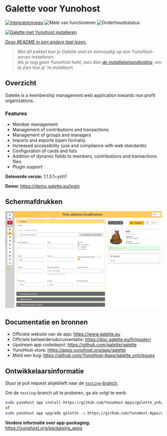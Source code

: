 <!--
NB: Deze README is automatisch gegenereerd door <https://github.com/YunoHost/apps/tree/master/tools/readme_generator>
Hij mag NIET handmatig aangepast worden.
-->

# Galette voor Yunohost

[![Integratieniveau](https://apps.yunohost.org/badge/integration/galette)](https://ci-apps.yunohost.org/ci/apps/galette/)
![Mate van functioneren](https://apps.yunohost.org/badge/state/galette)
![Onderhoudsstatus](https://apps.yunohost.org/badge/maintained/galette)

[![Galette met Yunohost installeren](https://install-app.yunohost.org/install-with-yunohost.svg)](https://install-app.yunohost.org/?app=galette)

*[Deze README in een andere taal lezen.](./ALL_README.md)*

> *Met dit pakket kun je Galette snel en eenvoudig op een YunoHost-server installeren.*  
> *Als je nog geen YunoHost hebt, lees dan [de installatiehandleiding](https://yunohost.org/install), om te zien hoe je 'm installeert.*

## Overzicht

Galette is a membership management web application towards non profit organizations.

### Features

- Member management
- Management of contributions and transactions
- Management of groups and managers
- Imports and exports (open formats)
- Increased accessibility (use and compliance with web standards)
- Configuration of cards and lists
- Addition of dynamic fields to members, contributions and transactions files
- Plugin support


**Geleverde versie:** 1.1.5.1~ynh1

**Demo:** <https://demo.galette.eu/login>

## Schermafdrukken

![Schermafdrukken van Galette](./doc/screenshots/edit_member.png)

## Documentatie en bronnen

- Officiele website van de app: <https://www.galette.eu>
- Officiele beheerdersdocumentatie: <https://doc.galette.eu/fr/master/>
- Upstream app codedepot: <https://github.com/galette/galette>
- YunoHost-store: <https://apps.yunohost.org/app/galette>
- Meld een bug: <https://github.com/YunoHost-Apps/galette_ynh/issues>

## Ontwikkelaarsinformatie

Stuur je pull request alsjeblieft naar de [`testing`-branch](https://github.com/YunoHost-Apps/galette_ynh/tree/testing).

Om de `testing`-branch uit te proberen, ga als volgt te werk:

```bash
sudo yunohost app install https://github.com/YunoHost-Apps/galette_ynh/tree/testing --debug
of
sudo yunohost app upgrade galette -u https://github.com/YunoHost-Apps/galette_ynh/tree/testing --debug
```

**Verdere informatie over app-packaging:** <https://yunohost.org/packaging_apps>
